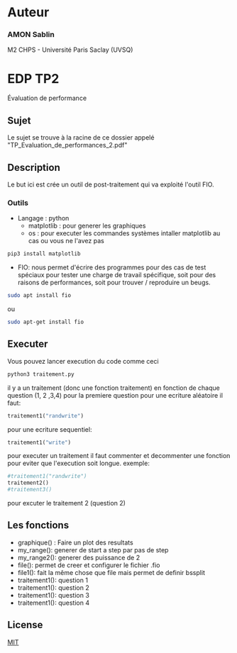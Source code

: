 
# Auteur
  ### AMON Sablin
  M2 CHPS - Université Paris Saclay (UVSQ)

# EDP TP2
Évaluation de performance

## Sujet
Le sujet se trouve à la racine de ce dossier appelé "TP_Evaluation_de_performances_2.pdf"

## Description
Le but ici est crée un outil de post-traitement qui va exploité l'outil FIO.

### Outils

- Langage : python
  - matplotlib : pour generer les graphiques
  - os :  pour executer les commandes systèmes
  intaller matplotlib au cas ou vous ne l'avez pas
 ```bash
pip3 install matplotlib
```
- FIO: nous permet d'écrire des programmes pour des cas de test spéciaux pour tester une charge de travail spécifique, soit pour des raisons de performances, soit pour trouver / reproduire un beugs.
```bash
sudo apt install fio
```
ou
```bash
sudo apt-get install fio
```
## Executer

Vous pouvez lancer execution du code comme ceci 
```bash
python3 traitement.py
```
il y a un traitement (donc une fonction traitement) en fonction de chaque question (1, 2 ,3,4)
pour la premiere question pour une ecriture aléatoire il faut:
```python
traitement1("randwrite")
```
pour une ecriture sequentiel:
```python
traitement1("write")
```

pour executer un traitement il faut commenter et decommenter une fonction pour eviter que l'execution soit longue.
exemple:
```python
#traitement1("randwrite")
traitement2()
#traitement3()
```
pour excuter le traitement 2 (question 2)

## Les fonctions

- graphique() : Faire un plot des resultats
- my_range(): generer de start a step par pas de step
- my_range2(): generer des puissance de 2
- file(): permet de creer et configurer le fichier .fio
- file1(): fait la même chose que file mais permet de definir bssplit
- traitement1(): question 1
- traitement1(): question 2
- traitement1(): question 3
- traitement1(): question 4


## License
[MIT](https://choosealicense.com/licenses/mit/)
